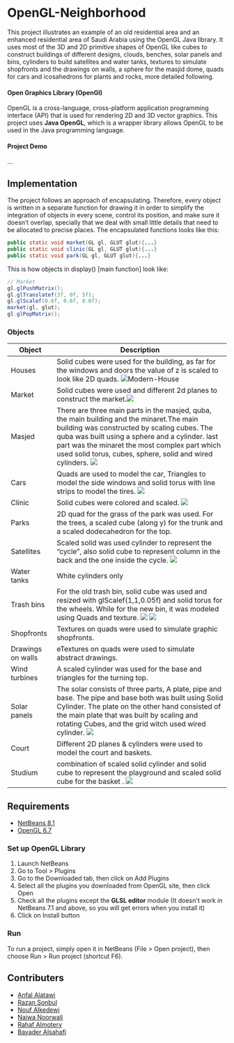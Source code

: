 #  OpenGL-Neighborhood
This project illustrates an example of an old residential area and an enhanced residential area of Saudi Arabia using the OpenGL Java library. 
It uses most of the 3D and 2D primitive shapes of OpenGL like cubes to construct buildings of different designs, clouds, benches, solar panels and bins, cylinders to build satellites and water tanks, textures to simulate shopfronts and the drawings on walls, a sphere for the masjid dome, quads for cars and icosahedrons for plants and rocks, more detailed following.

#### Open Graphics Library (OpenGl) 
OpenGL is a cross-language, cross-platform application programming interface (API) that is used for rendering 2D and 3D vector graphics. This project uses  **Java OpenGL**, which is a wrapper library allows OpenGL to be used in the Java programming language.

#### Project Demo
...
##  Implementation 
The project follows an approach of encapsulating. Therefore, every object is written in a separate function for drawing it in order to simplify the integration of objects in every scene, control its position, and make sure it doesn’t overlap, specially that we deal with small little details that need to be allocated to precise places. The encapsulated functions looks like this:
```java
public static void market(GL gl, GLUT glut){...}
public static void clinic(GL gl, GLUT glut){...}
public static void park(GL gl, GLUT glut){...}
```

This is how objects in display() [main function] look like:
```java
// Market 
gl.glPushMatrix();
gl.glTranslatef(3f, 0f, 5f);
gl.glScalef(0.6f, 0.6f, 0.6f);
market(gl, glut);
gl.glPopMatrix();
```
### Objects 
| Object | Description |
|--|--|
|Houses| Solid cubes were used for the building, as far for the windows and doors the value of z is scaled to look like 2D quads. ![Modern-House](https://github.com/ANFALATAWI/OpenGL-Neighborhood/blob/master/Repo-materials/Gifs/Modern_House.gif) |
|Market|Solid cubes were used and different 2d planes to construct the market.![](https://github.com/ANFALATAWI/OpenGL-Neighborhood/blob/master/Repo-materials/Gifs/Market.gif)|
|Masjed|There are three main parts in the masjed, quba, the main building and the minaret.The main building was constructed by scaling cubes. The quba was built using a sphere and a cylinder. last part was the minaret the most complex part which used solid torus, cubes, sphere, solid and wired cylinders. ![](https://github.com/ANFALATAWI/OpenGL-Neighborhood/blob/master/Repo-materials/Gifs/NewMajiid.gif)|
|Cars|Quads are used to model the car, Triangles to model the side windows and solid torus with line strips to model the tires. ![](https://github.com/ANFALATAWI/OpenGL-Neighborhood/blob/master/Repo-materials/Gifs/car.gif)|
|Clinic|Solid cubes were colored and scaled. ![](https://github.com/ANFALATAWI/OpenGL-Neighborhood/blob/master/Repo-materials/Gifs/Clinic.gif)|
|Parks|2D quad for the grass of the park was used. For the trees, a scaled cube (along y) for the trunk and a scaled dodecahedron for the top.|
|Satellites|Scaled solid was used cylinder to represent the “cycle”, also solid cube to represent column in the back and the one inside the cycle. ![](https://github.com/ANFALATAWI/OpenGL-Neighborhood/blob/master/Repo-materials/Gifs/satalite.gif)|
|Water tanks|White cylinders only|
|Trash bins|For the old trash bin, solid cube was used and resized with glScalef(1,1,0.05f) and solid torus for the wheels. While for the new bin, it was modeled using Quads and texture. ![](https://github.com/ANFALATAWI/OpenGL-Neighborhood/blob/master/Repo-materials/Gifs/NewBin.gif) ![](https://github.com/ANFALATAWI/OpenGL-Neighborhood/blob/master/Repo-materials/Gifs/Old%20Bin.gif)|
|Shopfronts|Textures on quads were used to simulate graphic shopfronts.|
|Drawings on walls|eTextures on quads were used to simulate abstract drawings.|
|Wind turbines|A scaled cylinder was used for the base and triangles for the turning top.|
|Solar panels|The solar consists of three parts, A plate, pipe and base. The pipe and base both was built using Solid Cylinder. The plate on the other hand consisted of the main plate that was built by scaling and rotating Cubes, and the grid witch used wired cylinder. ![](https://github.com/ANFALATAWI/OpenGL-Neighborhood/blob/master/Repo-materials/Gifs/SolarPanel.gif)|
|Court|Different 2D planes & cylinders were used to model the court and baskets.|
|Studium|combination of scaled solid cylinder and solid cube to represent the playground and scaled solid cube for the basket . ![](https://github.com/ANFALATAWI/OpenGL-Neighborhood/blob/master/Repo-materials/Gifs/Studium.gif)|

##  Requirements
- [NetBeans 8.1](https://netbeans.org/downloads/8.1/)
- [OpenGL 6.7](http://plugins.netbeans.org/plugin/3260/netbeans-opengl-pack) 
### Set up OpenGL Library
1. Launch NetBeans
2. Go to Tool > Plugins
3. Go to the Downloaded tab, then click on Add Plugins
4. Select all the plugins you downloaded from OpenGL site, then click Open
5. Check all the plugins except the **GLSL editor** module (It doesn't work in NetBeans 7.1 and above, so you will get errors when you install it)
6. Click on Install button

### Run
To run a project, simply open it in NetBeans (File > Open project), then choose Run > Run project (shortcut F6).

##  Contributers
- [Anfal Alatawi](https://github.com/ANFALATAWI)
- [Razan Sonbul](https://github.com/RazanSon)
- [Nouf Alkedewi](https://github.com/NoufNassr)
- [Najwa Noorwali](https://github.com/najwaWali)
- [Rahaf Almotery](https://github.com/RahafTalal)
- [Bayader Alsahafi](https://github.com/BayaderAlsahafi)
